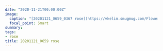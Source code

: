 ```yaml
---
date: "2020-11-21T00:00:00Z"
image:
  caption: "[20201121_0659_0367 rose](https://vkelim.smugmug.com/Flowers/2020/i-dxG9GKd/A)"
  focal_point: Smart
summary:
tags:
- rose
title: 20201121_0659 rose
---
```

